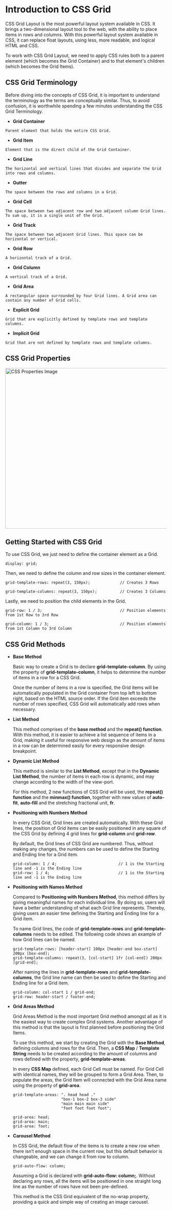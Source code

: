 # Introduction to CSS Grid

CSS Grid Layout is the most powerful layout system available in CSS. It brings a two-dimensional layout tool to the web, with the ability to place items in rows and columns. With this powerful layout system available in CSS, it can replace float layouts, using less, more readable, and logical HTML and CSS.

To work with CSS Grid Layout, we need to apply CSS rules both to a parent element (which becomes the Grid Container) and to that element's children (which becomes the Grid Items).

## CSS Grid Terminology

Before diving into the concepts of CSS Grid, it is important to understand the terminology as the terms are conceptually similar. Thus, to avoid confusion, it is worthwhile spending a few minutes understanding the CSS Grid Terminology.

- **Grid Container**
```
Parent element that holds the entire CSS Grid.
```

- **Grid Item**
```
Element that is the direct child of the Grid Container.
```

- **Grid Line**
```
The horizontal and vertical lines that divides and separate the Grid into rows and columns.
```

- **Gutter**
```
The space between the rows and columns in a Grid.
```

- **Grid Cell**
```
The space between two adjacent row and two adjacent column Grid lines. To sum up, it is a single unit of the Grid.
```

- **Grid Track**
```
The space between two adjacent Grid lines. This space can be horizontal or vertical.
```

- **Grid Row**
```
A horizontal track of a Grid.
```

- **Grid Column**
```
A vertical track of a Grid.
```

- **Grid Area**
```
A rectangular space surrounded by four Grid lines. A Grid area can contain any number of Grid cells.
```

- **Explicit Grid**
```
Grid that are explicitly defined by template rows and template columns.
```

- **Implicit Grid**
```
Grid that are not defined by template rows and template columns.
```

## CSS Grid Properties

<img src="./img/CSS Properties.PNG" width="1000px" height="500px" title="CSS Properties Image">

## Getting Started with CSS Grid

To use CSS Grid, we just need to define the container element as a Grid.
```
display: grid;
```

Then, we need to define the column and row sizes in the container element.
```
grid-template-rows: repeat(3, 150px);             // Creates 3 Rows

grid-template-columns: repeat(3, 150px);          // Creates 3 Columns
```

Lastly, we need to position the child elements in the Grid.
```
grid-row: 1 / 3;                                  // Position elements from 1st Row to 3rd Row

grid-column: 1 / 3;                               // Position elements from 1st Column to 3rd Column
```

## CSS Grid Methods

- **Base Method**

    Basic way to create a Grid is to declare **grid-template-column**. By using the property of **grid-template-column**, it helps to determine the number of items in a row for a CSS Grid. 
    
    Once the number of items in a row is specified, the Grid items will be automatically populated in the Grid container from top left to bottom right, based on the HTML source order. If the Grid item exceeds the number of rows specified, CSS Grid will automatically add rows when necessary. 

- **List Method**

    This method comprises of the **base method** and the **repeat() function**. With this method, it is easier to achieve a list sequence of items in a Grid, making it useful for responsive web design as the amount of items in a row can be determined easily for every responsive design breakpoint.

- **Dynamic List Method**

    This method is similar to the **List Method**, except that in the **Dynamic List Method**, the number of items in each row is dynamic, and may change according to the width of the view-port.

    For this method, 2 new functions of CSS Grid will be used, the **repeat() function** and the **minmax() function**, together with new values of **auto-fit**, **auto-fill** and the stretching fractional unit, **fr**.

- **Positioning with Numbers Method**

    In every CSS Grid, Grid lines are created automatically. With these Grid lines, the position of Grid items can be easily positioned in any square of the CSS Grid by defining 4 grid lines for **grid-column** and **grid-row**.

    By default, the Grid lines of CSS Grid are numbered. Thus, without making any changes, the numbers can be used to define the Starting and Ending line for a Grid item.

    ```
    grid-column: 1 / 4;                           // 1 is the Starting line and -1 is the Ending line
    grid-row: 1 / 4;                              // 1 is the Starting line and -1 is the Ending line
    ```

- **Positioning with Names Method**

    Compared to **Positioning with Numbers Method**, this method differs by giving meaningful names for each individual line. By doing so, users will have a better understanding of what each Grid line represents. Thereby, giving users an easier time defining the Starting and Ending line for a Grid item.

    To name Grid lines, the code of **grid-template-rows** and **grid-template-columns** needs to be edited. The following code shows an example of how Grid lines can be named.

    ```
    grid-template-rows: [header-start] 100px [header-end box-start] 200px [box-end];
    grid-template-columns: repeat(3, [col-start] 1fr [col-end]) 200px [grid-end];
    ```

    After naming the lines in **grid-template-rows** and **grid-template-columns**, the Grid line name can then be used to define the Starting and Ending line for a Grid item.

    ```
    grid-column: col-start 1 / grid-end;
    grid-row: header-start / footer-end;
    ```

- **Grid Areas Method**

    Grid Areas Method is the most important Grid method amongst all as it is the easiest way to create complex Grid systems. Another advantage of this method is that the layout is first planned before positioning the Grid Items.

    To use this method, we start by creating the Grid with the **Base Method**, defining columns and rows for the Grid. Then, a **CSS Map** / **Template String** needs to be created according to the amount of columns and rows defined with the property, **grid-template-areas**.

    In every **CSS Map** defined, each Grid Cell must be named. For Grid Cell with identical names, they will be grouped to form a Grid Area. Then, to populate the areas, the Grid Item will connected with the Grid Area name using the property of **grid-area**.

    ```
    grid-template-areas: ". head head ."
                         "box-1 box-2 box-3 side"
                         "main main main side"
                         "foot foot foot foot";

    grid-area: head;
    grid-area: main;
    grid-area: foot;
    ```

- **Carousel Method**

    In CSS Grid, the default flow of the items is to create a new row when there isn’t enough space in the current row, but this default behavior is changeable, and we can change it from row to column.

    ```
    grid-auto-flow: column;
    ```

    Assuming a Grid is declared with **grid-auto-flow: column;**. Without declaring any rows, all the items will be positioned in one straight long line as the number of rows have not been pre-defined.

    This method is the CSS Grid equivalent of the no-wrap property, providing a quick and simple way of creating an image carousel.